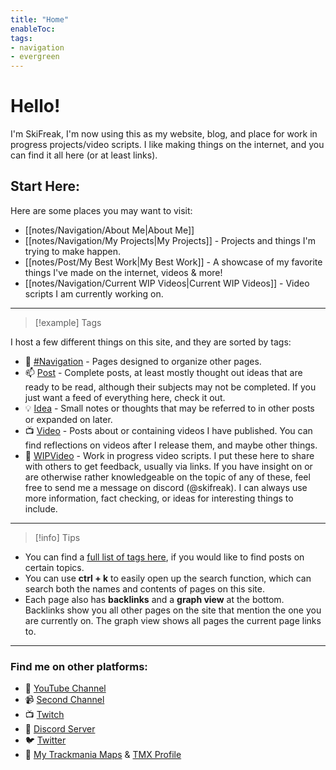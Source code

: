 ```yaml
---
title: "Home"
enableToc: 
tags:
- navigation
- evergreen
---
```

# Hello!
I'm SkiFreak, I'm now using this as my website, blog, and place for work in progress projects/video scripts. I like making things on the internet, and you can find it all here (or at least links).
## Start Here:
Here are some places you may want to visit:
- [[notes/Navigation/About Me|About Me]]
- [[notes/Navigation/My Projects|My Projects]] - Projects and things I'm trying to make happen.
- [[notes/Post/My Best Work|My Best Work]] - A showcase of my favorite things I've made on the internet, videos & more!
- [[notes/Navigation/Current WIP Videos|Current WIP Videos]] - Video scripts I am currently working on.

---
> [!example] Tags

I host a few different things on this site, and they are sorted by tags:
- 📁 [#Navigation](https://ski-freak.github.io/site/tags/navigation) - Pages designed to organize other pages.
- 📫 [Post](https://ski-freak.github.io/site/tags/post) - Complete posts, at least mostly thought out ideas that are ready to be read, although their subjects may not be completed. If you just want a feed of everything here, check it out.
- 💡 [Idea](https://ski-freak.github.io/site/tags/idea) - Small notes or thoughts that may be referred to in other posts or expanded on later.
- 📺 [Video](https://ski-freak.github.io/site/tags/video) - Posts about or containing videos I have published. You can find reflections on videos after I release them, and maybe other things.
- 📄 [WIPVideo](https://ski-freak.github.io/site/tags/wipvideo) - Work in progress video scripts. I put these here to share with others to get feedback, usually via links. If you have insight on or are otherwise rather knowledgeable on the topic of any of these, feel free to send me a message on discord (@skifreak). I can always use more information, fact checking, or ideas for interesting things to include.

---
> [!info] Tips

- You can find a [full list of tags here](https://ski-freak.github.io/site/tags/), if you would like to find posts on certain topics.
- You can use **ctrl + k** to easily open up the search function, which can search both the names and contents of pages on this site.
- Each page also has **backlinks** and a **graph view** at the bottom. Backlinks show you all other pages on the site that mention the one you are currently on. The graph view shows all pages the current page links to.

---
### Find me on other platforms:
- 🎥 [YouTube Channel](https://www.youtube.com/@Ski_Freak/featured)
- 📹 [Second Channel](https://www.youtube.com/@SkiFreakTM)
- 📺 [Twitch](https://www.twitch.tv/that_ski_freak)
- 📰 [Discord Server](https://discord.gg/sRB54zg)
- 🐦 [Twitter](https://twitter.com/That_Ski_Freak)
- 🚗 [My Trackmania Maps](https://www.youtube.com/@ThatSkiFreak/videos) & [TMX Profile](https://trackmania.exchange/user/profile/27633)

